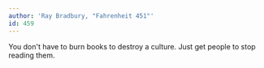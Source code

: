 ```yaml
---
author: 'Ray Bradbury, "Fahrenheit 451"'
id: 459
---
```


You don't have to burn books to destroy a culture. Just get people to stop reading them.

